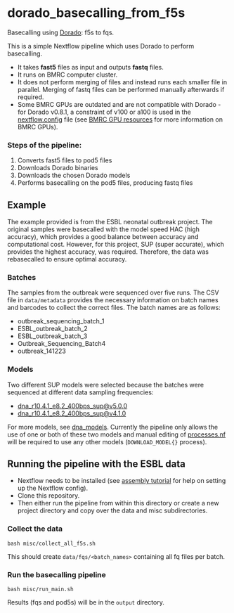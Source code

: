 # dorado_basecalling_from_f5s
Basecalling using [Dorado](https://github.com/nanoporetech/dorado): f5s to fqs. 

This is a simple Nextflow pipeline which uses Dorado to perform basecalling. 
- It takes **fast5** files as input and outputs **fastq** files. 
- It runs on BMRC computer cluster.
- It does not perform merging of files and instead runs each smaller file in parallel. Merging of fastq files can be performed manually afterwards if required.
- Some BMRC GPUs are outdated and are not compatible with Dorado - for Dorado v0.8.1, a constraint of v100 or a100 is used in the [nextflow.config](https://github.com/oxfordmmm/dorado_basecalling_from_f5s/blob/main/nextflow.config) file (see [BMRC GPU resources](https://www.medsci.ox.ac.uk/for-staff/resources/bmrc/gpu-resources) for more information on BMRC GPUs).

### Steps of the pipeline:
1. Converts fast5 files to pod5 files
2. Downloads Dorado binaries
3. Downloads the chosen Dorado models
4. Performs basecalling on the pod5 files, producing fastq files

## Example
The example provided is from the ESBL neonatal outbreak project. The original samples were basecalled with the model speed HAC (high accuracy), which provides a good balance between accuracy and computational cost. However, for this project, SUP (super accurate), which provides the highest accuracy, was required. Therefore, the data was rebasecalled to ensure optimal accuracy. 

### Batches
The samples from the outbreak were sequenced over five runs. The CSV file in `data/metadata` provides the necessary information on batch names and barcodes to collect the correct files. The batch names are as follows:
- outbreak_sequencing_batch_1
- ESBL_outbreak_batch_2
- ESBL_outbreak_batch_3
- Outbreak_Sequencing_Batch4
- outbreak_141223

### Models
Two different SUP models were selected because the batches were sequenced at different data sampling frequencies:
- 	dna_r10.4.1_e8.2_400bps_sup@v5.0.0
- 	dna_r10.4.1_e8.2_400bps_sup@v4.1.0

For more models, see [dna_models](https://github.com/nanoporetech/dorado?tab=readme-ov-file#dna-models). Currently the pipeline only allows the use of one or both of these two models and manual editing of [processes.nf](https://github.com/oxfordmmm/dorado_basecalling_from_f5s/blob/main/processes.nf) will be required to use any other models (`DOWNLOAD_MODEL{}` process).


## Running the pipeline with the ESBL data
- Nextflow needs to be installed (see [assembly tutorial](https://gitlab.com/ModernisingMedicalMicrobiology/bioinformatics-onboarding/-/blob/main/tutorials/assembly/README.md) for help on setting up the Nextflow config). 
- Clone this repository.
- Then either run the pipeline from within this directory or create a new project directory and copy over the data and misc subdirectories.

### Collect the data
```
bash misc/collect_all_f5s.sh
```
This should create `data/fqs/<batch_names>` containing all fq files per batch.

### Run the basecalling pipeline
```
bash misc/run_main.sh
```

Results (fqs and pod5s) will be in the `output` directory.
